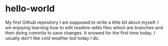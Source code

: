 # hello-world
My first Github repository
I am supposed to write a little bit about myself. I am enjoying learning how to edit readme-edits files which are branches and then doing commits to save changes. 
It snowed for the first time today. I usually don't like cold weather but today I do.
